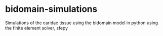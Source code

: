 # bidomain-simulations
Simulations of the caridac tissue using the bidomain model in python using the finite element solver, sfepy
